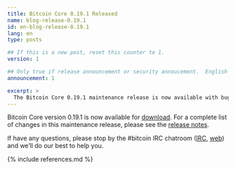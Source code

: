 ```yaml
---
title: Bitcoin Core 0.19.1 Released
name: blog-release-0.19.1
id: en-blog-release-0.19.1
lang: en
type: posts

## If this is a new post, reset this counter to 1.
version: 1

## Only true if release announcement or security annoucement.  English posts only
announcement: 1

excerpt: >
  The Bitcoin Core 0.19.1 maintenance release is now available with bug fixes and minor improvements.
---
```

Bitcoin Core version 0.19.1 is now available for [download][download
page]. For a complete list of changes in this maintenance release,
please see the [release notes][].

If have any questions, please stop by the #bitcoin IRC chatroom
([IRC][irc], [web][web irc]) and we’ll do our best to help you.

[release notes]: /en/releases/0.19.1/
[IRC]: irc://irc.freenode.net/bitcoin
[web irc]: https://webchat.freenode.net/?channels=bitcoin&uio=d4
[download page]: /en/download

{% include references.md %}
